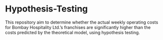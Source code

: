 # Hypothesis-Testing
This repository aim to determine whether the actual weekly operating costs for Bombay Hospitality Ltd.’s franchises are significantly higher than the costs predicted by the theoretical model, using hypothesis testing.
